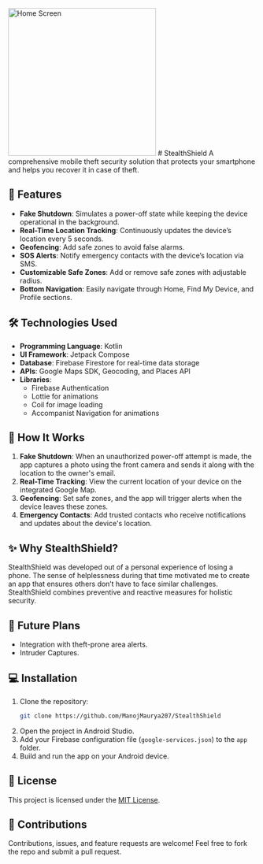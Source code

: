 <img src="screenshots/app_logo.png" alt="Home Screen" height="300" width="300">
# StealthShield  
A comprehensive mobile theft security solution that protects your smartphone and helps you recover it in case of theft.

## 🚀 Features  
- **Fake Shutdown**: Simulates a power-off state while keeping the device operational in the background.  
- **Real-Time Location Tracking**: Continuously updates the device’s location every 5 seconds.  
- **Geofencing**: Add safe zones to avoid false alarms.  
- **SOS Alerts**: Notify emergency contacts with the device’s location via SMS.  
- **Customizable Safe Zones**: Add or remove safe zones with adjustable radius.  
- **Bottom Navigation**: Easily navigate through Home, Find My Device, and Profile sections.  

## 🛠️ Technologies Used  
- **Programming Language**: Kotlin  
- **UI Framework**: Jetpack Compose  
- **Database**: Firebase Firestore for real-time data storage  
- **APIs**: Google Maps SDK, Geocoding, and Places API  
- **Libraries**:  
  - Firebase Authentication  
  - Lottie for animations  
  - Coil for image loading  
  - Accompanist Navigation for animations  

## 📖 How It Works  
1. **Fake Shutdown**: When an unauthorized power-off attempt is made, the app captures a photo using the front camera and sends it along with the location to the owner's email.  
2. **Real-Time Tracking**: View the current location of your device on the integrated Google Map.  
3. **Geofencing**: Set safe zones, and the app will trigger alerts when the device leaves these zones.  
4. **Emergency Contacts**: Add trusted contacts who receive notifications and updates about the device's location.  


## ✨ Why StealthShield?  
StealthShield was developed out of a personal experience of losing a phone. The sense of helplessness during that time motivated me to create an app that ensures others don’t have to face similar challenges. StealthShield combines preventive and reactive measures for holistic security.  

## 🌟 Future Plans  
- Integration with theft-prone area alerts.  
- Intruder Captures.  

## 💻 Installation  
1. Clone the repository:  
   ```bash  
   git clone https://github.com/ManojMaurya207/StealthShield  
   ```  
2. Open the project in Android Studio.  
3. Add your Firebase configuration file (`google-services.json`) to the `app` folder.  
4. Build and run the app on your Android device.  

## 📜 License  
This project is licensed under the [MIT License](LICENSE).  

## 🙌 Contributions  
Contributions, issues, and feature requests are welcome! Feel free to fork the repo and submit a pull request.  
